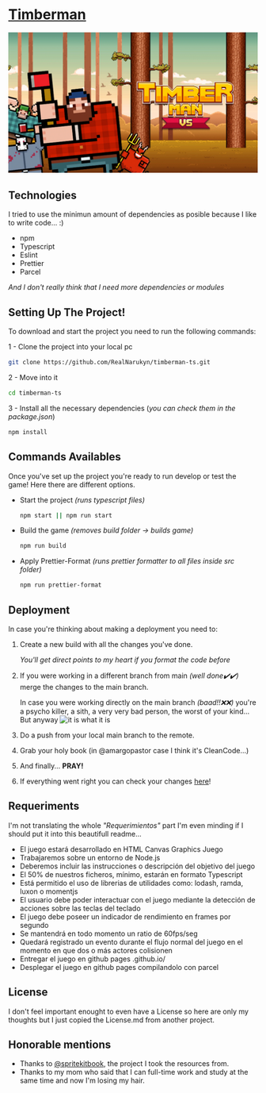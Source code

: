 # [Timberman](https://realnarukyn.github.io/timberman-ts/)

<p align="center">
  <img src="./public/img/timberman-front-page.jpg">
</p>

## Technologies

I tried to use the minimun amount of dependencies as posible because I like to write code... :)

- npm
- Typescript
- Eslint
- Prettier
- Parcel

_And I don't really think that I need more dependencies or modules_

## Setting Up The Project!

To download and start the project you need to run the following commands:

1 - Clone the project into your local pc

```bash
git clone https://github.com/RealNarukyn/timberman-ts.git
```

2 - Move into it

```bash
cd timberman-ts
```

3 - Install all the necessary dependencies (_you can check them in the package.json_)

```bash
npm install
```

## Commands Availables

Once you've set up the project you're ready to run develop or test the game! Here there are different options.

- Start the project _(runs typescript files)_

  ```bash
  npm start || npm run start
  ```

- Build the game _(removes build folder -> builds game)_

  ```bash
  npm run build
  ```

- Apply Prettier-Format _(runs prettier formatter to all files inside src folder)_

  ```bash
  npm run prettier-format
  ```

## Deployment

In case you're thinking about making a deployment you need to:

1. Create a new build with all the changes you've done.

   _You'll get direct points to my heart if you format the code before_

2. If you were working in a different branch from main _(well done✔️✔️)_ merge the changes to the main branch.

   In case you were working directly on the main branch _(baad!!❌❌)_ you're a psycho killer, a sith, a very very bad person, the worst of your kind... But anyway ![it is what it is](./public/gifs/whatitis.gif)

3. Do a push from your local main branch to the remote.

4. Grab your holy book (in @amargopastor case I think it's CleanCode...)

5. And finally... **PRAY!**

6. If everything went right you can check your changes [here](https://realnarukyn.github.io/timberman-ts/)!

## Requeriments

I'm not translating the whole _"Requerimientos"_ part I'm even minding if I should put it into this beautifull readme...

- El juego estará desarrollado en HTML Canvas Graphics Juego
- Trabajaremos sobre un entorno de Node.js
- Deberemos incluir las instrucciones o descripción del objetivo del juego
- El 50% de nuestros ficheros, mínimo, estarán en formato Typescript
- Está permitido el uso de librerias de utilidades como: lodash, ramda, luxon o momentjs
- El usuario debe poder interactuar con el juego mediante la detección de acciones sobre las teclas del teclado
- El juego debe poseer un indicador de rendimiento en frames por segundo
- Se mantendrá en todo momento un ratio de 60fps/seg
- Quedará registrado un evento durante el flujo normal del juego en el momento en que dos o más actores colisionen
- Entregar el juego en github pages <usuario>.github.io/<repositorio>
- Desplegar el juego en github pages compilandolo con parcel

## License

I don't feel important enought to even have a License so here are only my thoughts but I just copied the License.md from another project.

## Honorable mentions

- Thanks to [@spritekitbook](https://github.com/spritekitbook/timberman-swift), the project I took the resources from.
- Thanks to my mom who said that I can full-time work and study at the same time and now I'm losing my hair.
